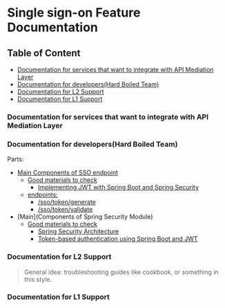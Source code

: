 # Single sign-on Feature Documentation

## Table of Content
* [Documentation for services that want to integrate with API Mediation Layer]()
* [Documentation for developers(Hard Boiled Team)]()
* [Documentation for L2 Support]()
* [Documentation for L1 Support]()

### Documentation for services that want to integrate with API Mediation Layer
### Documentation for developers(Hard Boiled Team)
Parts:
* [Main Components of SSO endpoint]()
    * [Good materials to check]()
        * [Implementing JWT with Spring Boot and Spring Security](https://medium.com/@xoor/jwt-authentication-service-44658409e12c)
    * [endpoints:]()
        * [/sso/token/generate]()
        * [/sso/token/validate]()
* [Main](Components of Spring Security Module)
    * [Good materials to check]()
        * [Spring Security Architecture](https://spring.io/guides/topicals/spring-security-architecture)
        * [Token-based authentication using Spring Boot and JWT](https://github.com/svlada/springboot-security-jwt)

### Documentation for L2 Support
> General idea: troubleshooting guides like cookbook, or something in this style.


### Documentation for L1 Support
